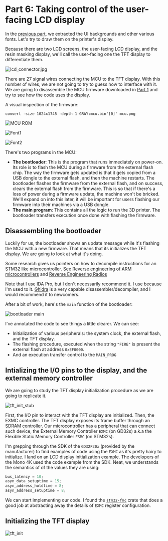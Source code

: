 Part 6: Taking control of the user-facing LCD display
=====================================================

In the [previous part](../part5/README.md), we extracted the UI backgrounds and
other various fonts. Let's try to draw them on the printer's display.

Because there are two LCD screens, the user-facing LCD display, and the resin
masking display, we'll call the user-facing one the TFT display to
differentiate them.

![lcd_connector.jpg](lcd_connector.jpg)

There are 27 signal wires connecting the MCU to the TFT display. With this
number of wires, we are not going to try to guess how to interface with it. We
are going to disassemble the MCU firmware downloaded in [Part
1](../part1/README.df) and try to see how the code uses the display.

A visual inspection of the firmware:

```
convert -size 1024x1745 -depth 1 GRAY:mcu.bin'[0]' mcu.png
```

![MCU ROM](mcu.jpg)

![Font1](font1.png)

![Font2](font2.png)

There's two programs in the MCU:
* **The bootloader**: This is the program that runs immediately on power-on. Its
  role is to flash the MCU during a firmware from the external flash chip.
  The way the firmware gets updated is that it gets copied from a USB dongle to
  the external flash, and then the machine restarts. The bootloader flashes the
  firmware from the external flash, and on success, clears the external flash
  from the firmware. This is so that if there's  a loss of power during a
  firmware update, the machine won't be bricked. We'll expand on into this later,
  it will be important for users flashing our firmware into their machines via
  a USB dongle.
* **The main program**: This contains all the logic to run the 3D printer. The
    bootloader transfers execution once done with flashing the firmware.

## Disassembling the bootloader

Luckily for us, the bootloader shows an update message while it's flashing the
MCU with a new firmware. That means that its initializes the TFT display. We are
going to look at what it's doing.

Some research gives us pointers on how to decompile instructions for an STM32
like microcontroller. See [Reverse engineering of ARM
microcontrollers](https://rdomanski.github.io/Reverse-engineering-of-ARM-Microcontrollers/)
and [Reverse Engineering
Radios](https://do1alx.de/2022/reverse-engineering-radios-arm-binary-images-in-ida-pro/)

Note that I use IDA Pro, but I don't necessarily recommend it. I use because I'm
used to it. [Ghidra](https://ghidra-sre.org) is a very capable
disassembler/decompiler, and I would recommend it to newcomers.

After a bit of work, here's the `main` function of the bootloader:

![bootloader main](bootloader_main.png)

I've annotated the code to see things a little clearer. We can see:
* Initialization of various peripherals: the system clock, the external flash,
  and the TFT display.
* The flashing procedure, executed when the string `"FIRE"` is present the
  external flash at address `0xEF0000`.
* And an execution transfer control to the `MAIN_PROG`

## Intializing the I/O pins to the display, and the external memory controller

We are going to study the TFT display initialization procedure as we are going
to replicate it.

![tft_init_stub](tft_init_stub.png)

First, the I/O pin to interact with the TFT display are initialized. Then, the
EXMC controller. The TFT display exposes its frame buffer through an SDRAM
controller. Our microcontroller has a peripheral that can connect such device,
the External Memory Controller  `EXMC` (on GD32s) a.k.a the Flexible Static
Memory Controller `FSMC` (on STM32s).

I'm grepping through the SDK of the `GD32F30x` (provided by the manufacturer)
to find examples of code using the `EXMC` as it's pretty hairy to initialize.
I land on an LCD display initialization example. The developers of the
Mono 4K used the code example from the SDK. Neat, we understands the
semantics of of the values they are using:

```c
bus_latency = 10;
asyn_data_setuptime = 15;
asyn_address_holdtime = 8;
asyn_address_setuptime = 8;
```

We can start implementing our code. I found the
[`stm32-fmc`](https://github.com/stm32-rs/stm32-fmc) crate that does a good
job at abstracting away the details of `EXMC` register configuration.

## Initializing the TFT display

![tft_init](tft_init.png)
